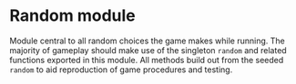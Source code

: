 # Random module

Module central to all random choices the game makes while running. The majority of gameplay should make use of the singleton `random` and related functions exported in this module. All methods build out from the seeded `random` to aid reproduction of game procedures and testing.
